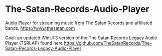 # The-Satan-Records-Audio-Player
Audio Player for streaming music from The Satan Records and affiliated bands. https://www.thesatan.com

Goal: an updated WinUI 3 version of the The Satan Records Legacy Audio Player (TSRLAP) found here https://github.com/TheSatanRecords/The-Satan-Records-Legacy-Audio-Player
